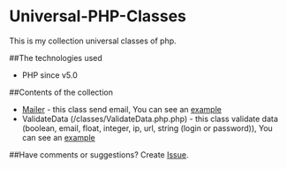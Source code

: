 # Universal-PHP-Classes
This is my collection universal classes of php.

##The technologies used
* PHP since v5.0

##Contents of the collection
* [Mailer](https://github.com/Nytla/Universal-PHP-Classes/blob/master/classes/Mailer.php) - this class send email, You can see an [example](https://github.com/Nytla/Universal-PHP-Classes/blob/master/examples/Mailer_example.php)
* ValidateData (/classes/ValidateData.php.php) - this class validate data (boolean, email, float, integer, ip, url, string (login or password)), You can see an [example](https://github.com/Nytla/Universal-PHP-Classes/blob/master/examples/ValidateData_example.php)

##Have comments or suggestions?
Create [Issue](https://github.com/Nytla/Universal-PHP-Classes/issues).